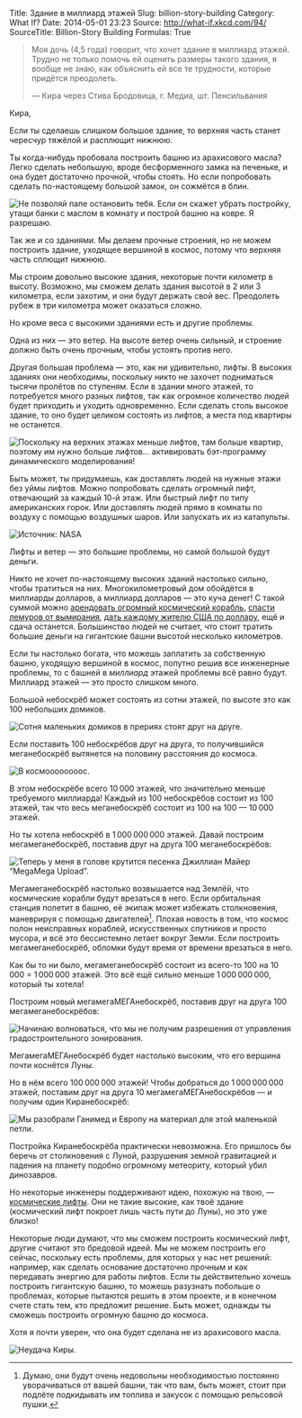 Title: Здание в миллиард этажей
Slug: billion-story-building
Category: What If?
Date: 2014-05-01 23:23
Source: http://what-if.xkcd.com/94/
SourceTitle: Billion-Story Building
Formulas: True

> Моя дочь (4,5 года) говорит, что хочет здание в миллиард этажей. Трудно не только помочь ей оценить размеры такого здания, я вообще не знаю, как объяснить ей все те трудности, которые придётся преодолеть.
>
> — Кира через Стива Бродовица, г. Медиа, шт. Пенсильвания

Кира,

Если ты сделаешь слишком большое здание, то верхняя часть станет чересчур тяжёлой и расплющит нижнюю.

Ты когда-нибудь пробовала построить башню из арахисового масла? Легко сделать небольшую, вроде бесформенного замка на печеньке, и она будет достаточно прочной, чтобы стоять. Но если попробовать сделать по-настоящему большой замок, он сожмётся в блин.

![](/uploads/094-billion-story-building/billion_pb_ru.png "Не позволяй папе остановить тебя. Если он скажет убрать постройку, утащи банки с маслом в комнату и построй башню на ковре. Я разрешаю.")

Так же и со зданиями. Мы делаем прочные строения, но не можем построить здание, уходящее вершиной в космос, потому что верхняя часть сплющит нижнюю.

Мы строим довольно высокие здания, некоторые почти километр в высоту. Возможно, мы сможем делать здания высотой в 2 или 3 километра, если захотим, и они будут держать свой вес. Преодолеть рубеж в три километра может оказаться сложно.

Но кроме веса с высокими зданиями есть и другие проблемы.

Одна из них — это ветер. На высоте ветер очень сильный, и строение должно быть очень прочным, чтобы устоять против него.

Другая большая проблема — это, как ни удивительно, лифты. В высоких зданиях они необходимы, поскольку никто не захочет подниматься тысячи пролётов по ступеням. Если в здании много этажей, то потребуется много разных лифтов, так как огромное количество людей будет приходить и уходить одновременно. Если сделать столь высокое здание, то оно будет целиком состоять из лифтов, а места под квартиры не останется.

![](/uploads/094-billion-story-building/billion_elevators_ru.png "Поскольку на верхних этажах меньше лифтов, там больше квартир, поэтому им нужно больше лифтов… активировать бэт-программу динамического моделирования!")

Быть может, ты придумаешь, как доставлять людей на нужные этажи без уймы лифтов. Можно попробовать сделать огромный лифт, отвечающий за каждый 10-й этаж. Или быстрый лифт по типу американских горок. Или доставлять людей прямо в комнаты по воздуху с помощью воздушных шаров. Или запускать их из катапульты.

![](/uploads/094-billion-story-building/billion_balloons.png "Источник: NASA")

Лифты и ветер — это большие проблемы, но самой большой будут деньги.

Никто не хочет по-настоящему высоких зданий настолько сильно, чтобы тратиться на них. Многокилометровый дом обойдётся в миллиарды долларов, а миллиард долларов — это куча денег! С такой суммой можно [арендовать огромный космический корабль](http://www.spacex.com/about/capabilities), [спасти лемуров от вымирания](http://birdandmoon.tumblr.com/post/78504716512/this-weekend-i-found-myself-chatting-with-a-lemur), [дать каждому жителю США по доллару](http://xkcd.com/980/huge/#x=-7462&y=-6705&z=6), ещё и сдача останется. Большинство людей не считает, что стоит тратить большие деньги на гигантские башни высотой несколько километров.

Если ты настолько богата, что можешь заплатить за собственную башню, уходящую вершиной в космос, попутно решив все инженерные проблемы, то с башней в _миллиард_ этажей проблемы всё равно будут. Миллиард этажей — это просто слишком много.

Большой небоскрёб может состоять из сотни этажей, по высоте это как 100 небольших домиков.

![](/uploads/094-billion-story-building/billion_100_ru.png "Сотня маленьких домиков в прериях стоят друг на друге.")

Если поставить 100 небоскрёбов друг на друга, то получившийся меганебоскрёб вытянется на половину расстояния до космоса.

![](/uploads/094-billion-story-building/billion_100x100_ru.png "В космоооооооос.")

В этом небоскрёбе всего 10&thinsp;000 этажей, что значительно меньше требуемого миллиарда! Каждый из 100 небоскрёбов состоит из 100 этажей, так что весь меганебоскрёб состоит из 100 на 100 — 10&thinsp;000 этажей.

Но ты хотела небоскрёб в 1&thinsp;000&thinsp;000&thinsp;000 этажей. Давай построим мегамеганебоскрёб, поставив друг на друга 100 меганебоскрёбов:

![](/uploads/094-billion-story-building/billion_100x100x100_ru.png "Теперь у меня в голове крутится песенка Джиллиан Майер “MegaMega Upload”.")

Мегамеганебоскрёб настолько возвышается над Землёй, что космические корабли будут врезаться в него. Если орбитальная станция полетит в башню, её экипаж может избежать столкновения, маневрируя с помощью двигателей[^1]. Плохая новость в том, что космос полон неисправных кораблей, искусственных спутников и просто мусора, и всё это бессистемно летает вокруг Земли. Если построить мегамеганебоскрёб, обломки будут время от времени врезаться в него.

[^1]: Думаю, они будут очень недовольны необходимостью постоянно уворачиваться от вашей башни, так что вам, быть может, стоит при подлёте подкидывать им топлива и закусок с помощью рельсовой пушки.

Как бы то ни было, мегамеганебоскрёб состоит из всего-то 100 на 10&thinsp;000 = 1&thinsp;000&thinsp;000 этажей. Это всё ещё сильно меньше 1&thinsp;000&thinsp;000&thinsp;000, который ты хотела!

Построим новый мегамегаМЕГАнебоскрёб, поставив друг на друга 100 мегамеганебоскрёбов:

![](/uploads/094-billion-story-building/billion_100x100x100x100_ru.png "Начинаю волноваться, что мы не получим разрешения от управления градостроительного зонирования.")

МегамегаМЕГАнебоскрёб будет настолько высоким, что его вершина почти коснётся Луны.

Но в нём всего 100&thinsp;000&thinsp;000 этажей! Чтобы добраться до 1&thinsp;000&thinsp;000&thinsp;000 этажей, поставим друг на друга 10 мегамегаМЕГАнебоскрёбов — и получим один Киранебоскрёб:

![](/uploads/094-billion-story-building/billion_100x100x100x100x10_ru.png "Мы разобрали Ганимед и Европу на материал для этой маленькой петли.")

Постройка Киранебоскрёба практически невозможна. Его пришлось бы беречь от столкновения с Луной, разрушения земной гравитацией и падения на планету подобно огромному метеориту, который убил динозавров.

Но некоторые инженеры поддерживают идею, похожую на твою, — [космические лифты](http://ru.wikipedia.org/wiki/Космический_лифт). Они не такие высокие, как твоё здание (космический лифт покроет лишь часть пути до Луны), но это уже близко!

Некоторые люди думают, что мы сможем построить космический лифт, другие считают это бредовой идеей. Мы не можем построить его сейчас, поскольку есть проблемы, для которых у нас нет решений: например, как сделать основание достаточно прочным и как передавать энергию для работы лифтов. Если ты действительно хочешь построить гигантскую башню, то можешь разузнать побольше о проблемах, которые пытаются решить в этом проекте, и в конечном счете стать тем, кто предложит решение. Быть может, однажды ты сможешь построить огромную башню до космоса.

Хотя я почти уверен, что она будет сделана не из арахисового масла.

![](/uploads/094-billion-story-building/billion_final_ru.png "Неудача Киры.")
